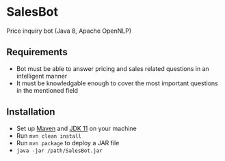 # SalesBot
Price inquiry bot (Java 8, Apache OpenNLP)

## Requirements
* Bot must be able to answer pricing and sales related questions in an intelligent manner
* It must be knowledgable enough to cover the most important questions in the mentioned field

## Installation
* Set up [Maven](https://maven.apache.org/download.cgi) and [JDK 11](https://adoptopenjdk.net/) on your machine
* Run `mvn clean install`
* Run `mvn package` to deploy a JAR file
* `java -jar /path/SalesBot.jar`
